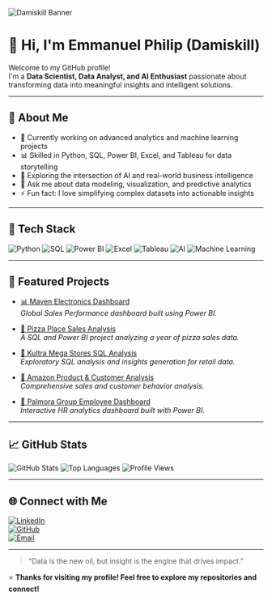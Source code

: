 ![Damiskill Banner](YOUR_IMAGE_LINK_HERE)

# 👋 Hi, I'm Emmanuel Philip (Damiskill)

Welcome to my GitHub profile!  
I'm a **Data Scientist, Data Analyst, and AI Enthusiast** passionate about transforming data into meaningful insights and intelligent solutions.

---

## 🚀 About Me
- 🎯 Currently working on advanced analytics and machine learning projects  
- 📊 Skilled in Python, SQL, Power BI, Excel, and Tableau for data storytelling  
- 🤖 Exploring the intersection of AI and real-world business intelligence  
- 💬 Ask me about data modeling, visualization, and predictive analytics  
- ⚡ Fun fact: I love simplifying complex datasets into actionable insights  

---

## 🧰 Tech Stack

![Python](https://img.shields.io/badge/Python-3776AB?style=flat-square&logo=python&logoColor=white)
![SQL](https://img.shields.io/badge/SQL-4479A1?style=flat-square&logo=database&logoColor=white)
![Power BI](https://img.shields.io/badge/Power%20BI-F2C811?style=flat-square&logo=powerbi&logoColor=black)
![Excel](https://img.shields.io/badge/Microsoft%20Excel-217346?style=flat-square&logo=microsoftexcel&logoColor=white)
![Tableau](https://img.shields.io/badge/Tableau-E97627?style=flat-square&logo=tableau&logoColor=white)
![AI](https://img.shields.io/badge/Artificial%20Intelligence-FF6F00?style=flat-square&logo=googlegemini&logoColor=white)
![Machine Learning](https://img.shields.io/badge/Machine%20Learning-102230?style=flat-square&logo=anaconda&logoColor=white)

---

## 📂 Featured Projects

- [📊 Maven Electronics Dashboard](https://github.com/Damiskill/Maven-Electronics---Global-Sales-Dashboard)  
  *Global Sales Performance dashboard built using Power BI.*

- [🍕 Pizza Place Sales Analysis](https://github.com/EmmanuelPhilip/Pizza-Place-Sales)  
  *A SQL and Power BI project analyzing a year of pizza sales data.*

- [🏬 Kultra Mega Stores SQL Analysis](https://github.com/EmmanuelPhilip/Kultra-Mega-Stores)  
  *Exploratory SQL analysis and insights generation for retail data.*

- [🛒 Amazon Product & Customer Analysis](https://github.com/Damiskill/Amazon-Product-and-Customer-Analysis-and-Dashboard)  
  *Comprehensive sales and customer behavior analysis.*

- [👔 Palmora Group Employee Dashboard](https://github.com/Damiskill/Palmora-Group-Employee-Analysis-and-Dashboard)  
  *Interactive HR analytics dashboard built with Power BI.*

---

## 📈 GitHub Stats

![GitHub Stats](https://github-readme-stats.vercel.app/api?username=damiskill&show_icons=true&theme=tokyonight)
![Top Languages](https://github-readme-stats.vercel.app/api/top-langs/?username=damiskill&layout=compact&theme=tokyonight)
![Profile Views](https://komarev.com/ghpvc/?username=damiskill&color=blue)

---

## 🌐 Connect with Me

[![LinkedIn](https://img.shields.io/badge/LinkedIn-0077B5?style=flat-square&logo=linkedin&logoColor=white)](https://www.linkedin.com/in/philipemmanuel)  
[![GitHub](https://img.shields.io/badge/GitHub-181717?style=flat-square&logo=github&logoColor=white)](https://github.com/damiskill)  
[![Email](https://img.shields.io/badge/Email-D14836?style=flat-square&logo=gmail&logoColor=white)](mailto:emmanuelphilip685d@gmail.com)

---

> “Data is the new oil, but insight is the engine that drives impact.”  

⭐ **Thanks for visiting my profile! Feel free to explore my repositories and connect!**

